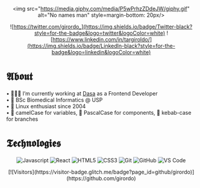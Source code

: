 <section align="center">

<img src="https://media.giphy.com/media/P5wPrhzZDdeJW/giphy.gif" alt="No names man" style=margin-bottom: 20px/>

![https://twitter.com/girordo_](https://img.shields.io/badge/Twitter-black?style=for-the-badge&logo=twitter&logoColor=white)
![https://www.linkedin.com/in/targiroldo/](https://img.shields.io/badge/LinkedIn-black?style=for-the-badge&logo=linkedin&logoColor=white)

</section>

# 𝕬𝖇𝖔𝖚𝖙

• 🧑🏻‍💻 I’m currently working at [Dasa](https://dasa.com.br/) as a Frontend Developer <br/>
• 🧬 BSc Biomedical Informatics @ USP <br/>
• 🐧 Linux enthusiast since 2004 <br/>
• 🐫 camelCase for variables, 🧮 PascalCase for components, 🥙 kebab-case for branches
<br/>

# 𝕿𝖊𝖈𝖍𝖓𝖔𝖑𝖔𝖌𝖎𝖊𝖘

<section align="center">

![Javascript](https://img.shields.io/badge/Javascript-black?style=for-the-badge&logo=javascript&logoColor=white)
![React](https://img.shields.io/badge/React-black?style=for-the-badge&logo=react&logoColor=white)
![HTML5](https://img.shields.io/badge/HTML5-black?style=for-the-badge&logo=html5&logoColor=white)
![CSS3](https://img.shields.io/badge/CSS3-black?style=for-the-badge&logo=css3&logoColor=white)
![Git](https://img.shields.io/badge/-Git-black?style=for-the-badge&logo=git)
![GitHub](https://img.shields.io/badge/GitHub-black?style=for-the-badge&logo=github&logoColor=white)
![VS Code](https://img.shields.io/badge/-VS%20Code-black?style=for-the-badge&logo=visual-studio-code)

</section>

<footer align="center">
  [![Visitors](https://visitor-badge.glitch.me/badge?page_id=github/girordo)](https://github.com/girordo)
</footer>
